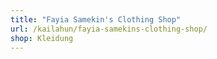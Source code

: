 ```yaml
---
title: "Fayia Samekin's Clothing Shop"
url: /kailahun/fayia-samekins-clothing-shop/
shop: Kleidung
---
```

